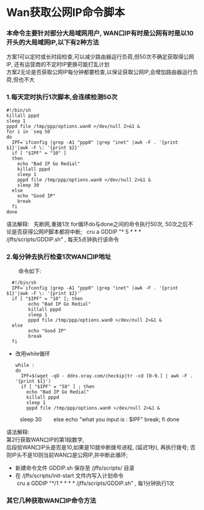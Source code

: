 # Wan获取公网IP命令脚本  

### 本命令主要针对部分大局域网用户, WAN口IP有时是公网有时是以10开头的大局域网IP,以下有2种方法    
方案1可以定时或长时段检查,可以减少路由器运行负荷,但50次不确定获取得公网IP, 还有运营商的不定时IP更换可能打乱计划   
方案2无论是否获取公网IP每分钟都要检查,以保证获取公网IP,会增加路由器运行负荷,但也不大   


### 1.每天定时执行1次脚本,会连续检测50次
   
    #!/bin/sh
    killall pppd
    sleep 1
    pppd file /tmp/ppp/options.wan0 >/dev/null 2>&1 &
    for i in `seq 50`
    do
      IPF=`ifconfig |grep -A1 "ppp0" |grep "inet" |awk -F . '{print $1}'|awk -F \: '{print $2}'`
      if [ "$IPF" = "10" ]
      then
        echo "Bad IP Go Redial"
        killall pppd
        sleep 1
        pppd file /tmp/ppp/options.wan0 >/dev/null 2>&1 &
        sleep 30
      else
        echo "Good IP"
        break
      fi
    done
   
语法解释:  
先断网,重拨1次
for循环do与done之间的命令执行50次, 50次之后不论是否获得公网IP脚本都将中断;   
cru a GDDIP "* 5 * * * /jffs/scripts/GDDIP.sh"  , 每天5点钟执行该命令



### 2.每分钟去执行检查1次WAN口IP地址
         
命令如下:     

      #!/bin/sh
      IPF=`ifconfig |grep -A1 "ppp0" |grep "inet" |awk -F . '{print $1}'|awk -F \: '{print $2}'`
      if [ "$IPF" = "10" ]; then
            echo "Bad IP Go Redial"
            killall pppd
            sleep 1
            pppd file /tmp/ppp/options.wan0 >/dev/null 2>&1 &
      else
            echo "Good IP"
            break
      fi
      
+ 改用while循环

      while :
      do
        IPF=$(wget -qO - ddns.oray.com/checkip|tr -cd [0-9.] | awk -F . '{print $1}')  
        if [ "$IPF" = "58" ] ; then
          echo "Bad IP Go Redial"
          killall pppd
          sleep 1
          pppd file /tmp/ppp/options.wan0 >/dev/null 2>&1 &
          sleep 30
        else
          echo "what you input is : $IPF"
           break;
        fi
      done
   
语法解释:   
第2行获取WAN口IP的第1段数字,  
后段验WAN口IP头是否是10,如果是10就中断拨号进程, (延迟1秒), 再执行拨号; 否则IP头不是10则当前WAN口是公网IP,并中断此循环;

+ 新建命令文件 GDDIP.sh 保存至 /jffs/scripts/ 目录
+ 在 /jffs/scripts/init-start 文件内写入计划命令   
  cru a GDDIP "*/1 * * * * /jffs/scripts/GDDIP.sh"  , 每1分钟执行1次
  
  
  
###  其它几种获取WAN口IP命令方法   
